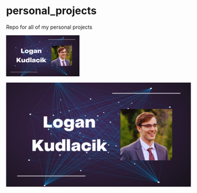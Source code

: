 # personal_projects
Repo for all of my personal projects

<img src="banner_pic.png" alt="drawing" width="200"/>

![alt text](https://github.com/logankud/personal_projects/blob/main/banner_pic.png?raw=true)

